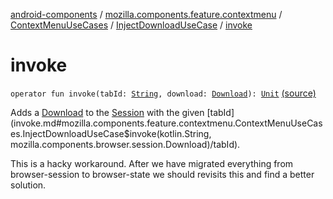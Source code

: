[android-components](../../../index.md) / [mozilla.components.feature.contextmenu](../../index.md) / [ContextMenuUseCases](../index.md) / [InjectDownloadUseCase](index.md) / [invoke](./invoke.md)

# invoke

`operator fun invoke(tabId: `[`String`](https://kotlinlang.org/api/latest/jvm/stdlib/kotlin/-string/index.html)`, download: `[`Download`](../../../mozilla.components.browser.session/-download/index.md)`): `[`Unit`](https://kotlinlang.org/api/latest/jvm/stdlib/kotlin/-unit/index.html) [(source)](https://github.com/mozilla-mobile/android-components/blob/master/components/feature/contextmenu/src/main/java/mozilla/components/feature/contextmenu/ContextMenuUseCases.kt#L43)

Adds a [Download](../../../mozilla.components.browser.session/-download/index.md) to the [Session](../../../mozilla.components.browser.session/-session/index.md) with the given [tabId](invoke.md#mozilla.components.feature.contextmenu.ContextMenuUseCases.InjectDownloadUseCase$invoke(kotlin.String, mozilla.components.browser.session.Download)/tabId).

This is a hacky workaround. After we have migrated everything from browser-session to
browser-state we should revisits this and find a better solution.

